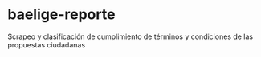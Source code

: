 # baelige-reporte
Scrapeo y clasificación de cumplimiento de términos y condiciones de las propuestas ciudadanas
